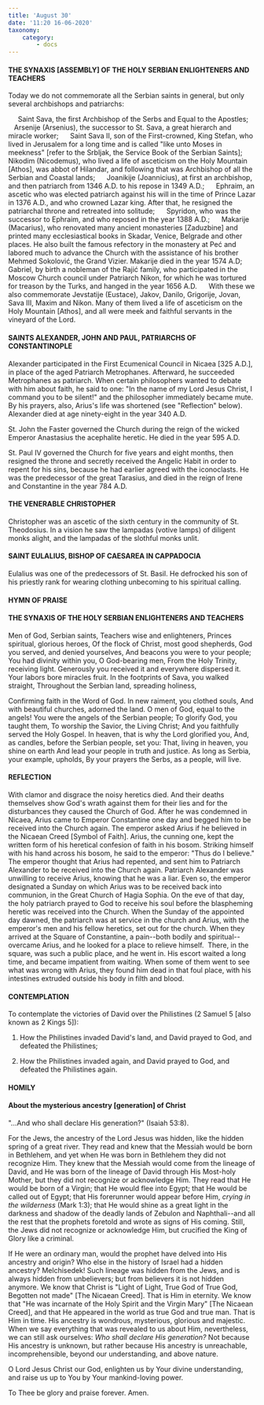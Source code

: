 ```yaml
---
title: 'August 30'
date: '11:20 16-06-2020'
taxonomy:
    category:
        - docs
---
```


#### THE SYNAXIS [ASSEMBLY] OF THE HOLY SERBIAN ENLIGHTENERS AND TEACHERS

Today we do not commemorate all the Serbian saints in general, but only several archbishops and patriarchs:

     Saint Sava, the first Archbishop of the Serbs and Equal to the Apostles;
     Arsenije (Arsenius), the successor to St. Sava, a great hierarch and miracle worker; 
     Saint Sava II, son of the First-crowned, King Stefan, who lived in Jerusalem for a long time and is called "like unto Moses in meekness" [refer to the Srbljak, the Service Book of the Serbian Saints];
     Nikodim (Nicodemus), who lived a life of asceticism on the Holy Mountain [Athos], was abbot of Hilandar, and following that was Archbishop of all the Serbian and Coastal lands;
     Joanikije (Joannicius), at first an archbishop, and then patriarch from 1346 A.D. to his repose in 1349 A.D.;
     Ephraim, an ascetic who was elected patriarch against his will in the time of Prince Lazar in 1376 A.D., and who crowned Lazar king. After that, he resigned the patriarchal throne and retreated into solitude;
     Spyridon, who was the successor to Ephraim, and who reposed in the year 1388 A.D.;
     Makarije (Macarius), who renovated many ancient monasteries [Zaduzbine] and printed many ecclesiastical books in Skadar, Venice, Belgrade and other places. He also built the famous refectory in the monastery at Peć and labored much to advance the Church with the assistance of his brother Mehmed Sokolović, the Grand Vizier. Makarije died in the year 1574 A.D;
     Gabriel, by birth a nobleman of the Rajić family, who participated in the Moscow Church council under Patriarch Nikon, for which he was tortured for treason by the Turks, and hanged in the year 1656 A.D. 
     With these we also commemorate Jevstatije (Eustace), Jakov, Danilo, Grigorije, Jovan, Sava III, Maxim and Nikon. Many of them lived a life of asceticism on the Holy Mountain [Athos], and all were meek and faithful servants in the vineyard of the Lord.

#### SAINTS ALEXANDER, JOHN AND PAUL, PATRIARCHS OF CONSTANTINOPLE

Alexander participated in the First Ecumenical Council in Nicaea [325 A.D.], in place of the aged Patriarch Metrophanes. Afterward, he succeeded Metrophanes as patriarch. When certain philosophers wanted to debate with him about faith, he said to one: "In the name of my Lord Jesus Christ, I command you to be silent!" and the philosopher immediately became mute. By his prayers, also, Arius's life was shortened (see "Reflection" below). Alexander died at age ninety-eight in the year 340 A.D. 

St. John the Faster governed the Church during the reign of the wicked Emperor Anastasius the acephalite heretic. He died in the year 595 A.D. 

St. Paul IV governed the Church for five years and eight months, then resigned the throne and secretly received the Angelic Habit in order to repent for his sins, because he had earlier agreed with the iconoclasts. He was the predecessor of the great Tarasius, and died in the reign of Irene and Constantine in the year 784 A.D.

#### THE VENERABLE CHRISTOPHER

Christopher was an ascetic of the sixth century in the community of St. Theodosius. In a vision he saw the lampadas (votive lamps) of diligent monks alight, and the lampadas of the slothful monks unlit.

#### SAINT EULALIUS, BISHOP OF CAESAREA IN CAPPADOCIA

Eulalius was one of the predecessors of St. Basil. He defrocked his son of his priestly rank for wearing clothing unbecoming to his spiritual calling.


#### HYMN OF PRAISE

#### THE SYNAXIS OF THE HOLY SERBIAN ENLIGHTENERS AND TEACHERS
Men of God, Serbian saints,
Teachers wise and enlighteners,
Princes spiritual, glorious heroes,
Of the flock of Christ, most good shepherds,
God you served, and denied yourselves,
And beacons you were to your people;
You had divinity within you, 
O God-bearing men,
From the Holy Trinity, receiving light.
Generously you received it and everywhere dispersed it.
Your labors bore miracles fruit.
In the footprints of Sava, you walked straight,
Throughout the Serbian land, spreading holiness,

Confirming faith in the Word of God.
In new raiment, you clothed souls,
And with beautiful churches, adorned the land.
O men of God, equal to the angels!
You were the angels of the Serbian people;
To glorify God, you taught them,
To worship the Savior, the Living Christ;
And you faithfully served the Holy Gospel.
In heaven, that is why the Lord glorified you,
And, as candles, before the Serbian people, set you:
That, living in heaven, you shine on earth
And lead your people in truth and justice.
As long as Serbia, your example, upholds,
By your prayers the Serbs, as a people, will live.
#### REFLECTION

With clamor and disgrace the noisy heretics died. And their deaths themselves show God's wrath against them for their lies and for the disturbances they caused the Church of God. After he was condemned in Nicaea, Arius came to Emperor Constantine one day and begged him to be received into the Church again. The emperor asked Arius if he believed in the Nicaean Creed [Symbol of Faith]. Arius, the cunning one, kept the written form of his heretical confesion of faith in his bosom. Striking himself with his hand across his bosom, he said to the emperor: "Thus do I believe." The emperor thought that Arius had repented, and sent him to Patriarch Alexander to be received into the Church again. Patriarch Alexander was unwilling to receive Arius, knowing that he was a liar. Even so, the emperor designated a Sunday on which Arius was to be received back into communion, in the Great Church of Hagia Sophia. On the eve of that day, the holy patriarch prayed to God to receive his soul before the blaspheming heretic was received into the Church. When the Sunday of the appointed day dawned, the patriarch was at service in the church and Arius, with the emperor's men and his fellow heretics, set out for the church. When they arrived at the Square of Constantine, a pain--both bodily and spiritual--overcame Arius, and he looked for a place to relieve himself.  There, in the square, was such a public place, and he went in. His escort waited a long time, and became impatient from waiting. When some of them went to see what was wrong with Arius, they found him dead in that foul place, with his intestines extruded outside his body in filth and blood.


#### CONTEMPLATION


To contemplate the victories of David over the Philistines (2 Samuel 5 [also known as 2 Kings 5]):

1.  How the Philistines invaded David's land, and David prayed to God, and defeated the Philistines;

1.  How the Philistines invaded again, and David prayed to God, and defeated the Philistines again.


#### HOMILY


#### About the mysterious ancestry [generation] of Christ

"…And who shall declare His generation?" (Isaiah 53:8).

For the Jews, the ancestry of the Lord Jesus was hidden, like the hidden spring of a great river. They read and knew that the Messiah would be born in Bethlehem, and yet when He was born in Bethlehem they did not recognize Him. They knew that the Messiah would come from the lineage of David, and He was born of the lineage of David through His Most-holy Mother, but they did not recognize or acknowledge Him. They read that He would be born of a Virgin; that He would flee into Egypt; that He would be called out of Egypt; that His forerunner would appear before Him, *crying in the wilderness* (Mark 1:3); that He would shine as a great light in the darkness and shadow of the deadly lands of Zebulon and Naphthali--and all the rest that the prophets foretold and wrote as signs of His coming. Still, the Jews did not recognize or acknowledge Him, but crucified the King of Glory like a criminal.

If He were an ordinary man, would the prophet have delved into His ancestry and origin? Who else in the history of Israel had a hidden ancestry? Melchisedek! Such lineage was hidden from the Jews, and is always hidden from unbelievers; but from believers it is not hidden anymore. We know that Christ is "Light of Light, True God of True God, Begotten not made" [The Nicaean Creed]. That is Him in eternity. We know that "He was incarnate of the Holy Spirit and the Virgin Mary" [The Nicaean Creed], and that He appeared in the world as true God and true man. That is Him in time. His ancestry is wondrous, mysterious, glorious and majestic. When we say everything that was revealed to us about Him, nevertheless, we can still ask ourselves: *Who shall declare His generation?* Not because His ancestry is unknown, but rather because His ancestry is unreachable, incomprehensible, beyond our understanding, and above nature.

O Lord Jesus Christ our God, enlighten us by Your divine understanding, and raise us up to You by Your mankind-loving power.

To Thee be glory and praise forever. Amen.
